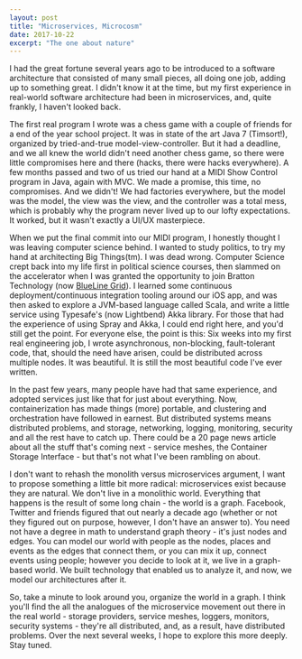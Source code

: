 ```yaml
---
layout: post
title: "Microservices, Microcosm"
date: 2017-10-22
excerpt: "The one about nature"
---
```

I had the great fortune several years ago to be introduced to a software architecture that consisted of many small pieces, all doing one job, adding up to something great. I didn't know it at the time, but my first experience in real-world software architecture had been in microservices, and, quite frankly, I haven't looked back.

The first real program I wrote was a chess game with a couple of friends for a end of the year school project. It was in state of the art Java 7 \(Timsort!\), organized by tried-and-true model-view-controller. But it had a deadline, and we all knew the world didn't need another chess game, so there were little compromises here and there \(hacks, there were hacks everywhere\). A few months passed and two of us tried our hand at a MIDI Show Control program in Java, again with MVC. We made a promise, this time, no compromises. And we didn't! We had factories everywhere, but the model was the model, the view was the view, and the controller was a total mess, which is probably why the program never lived up to our lofty expectations. It worked, but it wasn't exactly a UI/UX masterpiece.

When we put the final commit into our MIDI program, I honestly thought I was leaving computer science behind. I wanted to study politics, to try my hand at architecting Big Things\(tm\). I was dead wrong. Computer Science crept back into my life first in political science courses, then slammed on the accelerator when I was granted the opportunity to join Bratton Technology \(now [BlueLine Grid]()\). I learned some continuous deployment/continuous integration tooling around our iOS app, and was then asked to explore a JVM-based language called Scala, and write a little service using Typesafe's \(now Lightbend\) Akka library. For those that had the experience of using Spray and Akka, I could end right here, and you'd still get the point. For everyone else, the point is this: Six weeks into my first real engineering job, I wrote asynchronous, non-blocking, fault-tolerant code, that, should the need have arisen, could be distributed across multiple nodes. It was beautiful. It is still the most beautiful code I've ever written.

In the past few years, many people have had that same experience, and adopted services just like that for just about everything. Now, containerization has made things \(more\) portable, and clustering and orchestration have followed in earnest. But distributed systems means distributed problems, and storage, networking, logging, monitoring, security and all the rest have to catch up. There could be a 20 page news article about all the stuff that's coming next - service meshes, the Container Storage Interface - but that's not what I've been rambling on about.

I don't want to rehash the monolith versus microservices argument, I want to propose something a little bit more radical: microservices exist because they are natural. We don't live in a monolithic world. Everything that happens is the result of some long chain - the world is a graph. Facebook, Twitter and friends figured that out nearly a decade ago \(whether or not they figured out on purpose, however, I don't have an answer to\). You need not have a degree in math to understand graph theory - it's just nodes and edges. You can model our world with people as the nodes, places and events as the edges that connect them, or you can mix it up, connect events using people; however you decide to look at it, we live in a graph-based world. We built technology that enabled us to analyze it, and now, we model our architectures after it.

So, take a minute to look around you, organize the world in a graph. I think you'll find the all the analogues of the microservice movement out there in the real world - storage providers, service meshes, loggers, monitors, security systems - they're all distributed, and, as a result, have distributed problems. Over the next several weeks, I hope to explore this more deeply. Stay tuned.
